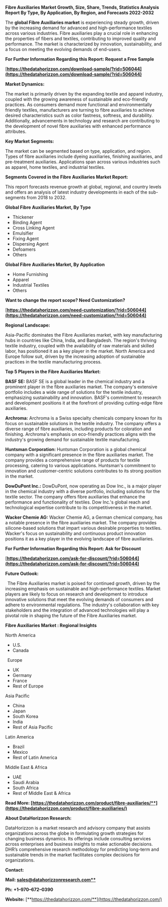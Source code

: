 ﻿**Fibre Auxiliaries  Market Growth, Size, Share, Trends, Statistics Analysis Report By Type, By Application, By Region, and Forecasts 2022-2032**

The **global Fibre Auxiliaries market** is experiencing steady growth, driven by the increasing demand for advanced and high-performance textiles across various industries. Fibre auxiliaries play a crucial role in enhancing the properties of fibers and textiles, contributing to improved quality and performance. The market is characterized by innovation, sustainability, and a focus on meeting the evolving demands of end-users.

**For Further Information Regarding this Report: Request a Free Sample**	

[**https://thedatahorizzon.com/download-sample/?rid=506044](https://thedatahorizzon.com/download-sample/?rid=506044)** 

**Market Dynamics:** 

The market is primarily driven by the expanding textile and apparel industry, coupled with the growing awareness of sustainable and eco-friendly practices. As consumers demand more functional and environmentally friendly textiles, manufacturers are turning to fibre auxiliaries to achieve desired characteristics such as color fastness, softness, and durability. Additionally, advancements in technology and research are contributing to the development of novel fibre auxiliaries with enhanced performance attributes.

**Key Market Segments:** 

The market can be segmented based on type, application, and region. Types of fibre auxiliaries include dyeing auxiliaries, finishing auxiliaries, and pre-treatment auxiliaries. Applications span across various industries such as apparel, home textiles, and industrial textiles.

**Segments Covered in the Fibre Auxiliaries Market Report:**

This report forecasts revenue growth at global, regional, and country levels and offers an analysis of latest industry developments in each of the sub-segments from 2018 to 2032.

**Global Fibre Auxiliaries Market, By Type**

- Thickener
- Binding Agent
- Cross Linking Agent
- Emulsifier
- Fixing Agent
- Dispersing Agent
- Defoamers
- Others

**Global Fibre Auxiliaries Market, By Application**

- Home Furnishing
- Apparel
- Industrial Textiles
- Others

**Want to change the report scope? Need Customization?**

[**https://thedatahorizzon.com/need-customization/?rid=506044](https://thedatahorizzon.com/need-customization/?rid=506044)** 

**Regional Landscape:** 

Asia-Pacific dominates the Fibre Auxiliaries market, with key manufacturing hubs in countries like China, India, and Bangladesh. The region's thriving textile industry, coupled with the availability of raw materials and skilled labor, has positioned it as a key player in the market. North America and Europe follow suit, driven by the increasing adoption of sustainable practices in the textile manufacturing process.

**Top 5 Players in the Fibre Auxiliaries Market:**

**BASF SE:** BASF SE is a global leader in the chemical industry and a prominent player in the fibre auxiliaries market. The company's extensive portfolio includes a wide range of solutions for the textile industry, emphasizing sustainability and innovation. BASF's commitment to research and development positions it at the forefront of providing cutting-edge fibre auxiliaries.

**Archroma:** Archroma is a Swiss specialty chemicals company known for its focus on sustainable solutions in the textile industry. The company offers a diverse range of fibre auxiliaries, including products for coloration and finishing. Archroma's emphasis on eco-friendly practices aligns with the industry's growing demand for sustainable textile manufacturing.

**Huntsman Corporation:** Huntsman Corporation is a global chemical company with a significant presence in the fibre auxiliaries market. The company provides a comprehensive range of products for textile processing, catering to various applications. Huntsman's commitment to innovation and customer-centric solutions contributes to its strong position in the market.

**DowDuPont Inc.:** DowDuPont, now operating as Dow Inc., is a major player in the chemical industry with a diverse portfolio, including solutions for the textile sector. The company offers fibre auxiliaries that enhance the performance and functionality of textiles. Dow Inc.'s global reach and technological expertise contribute to its competitiveness in the market.

**Wacker Chemie AG:** Wacker Chemie AG, a German chemical company, has a notable presence in the fibre auxiliaries market. The company provides silicone-based solutions that impart various desirable properties to textiles. Wacker's focus on sustainability and continuous product innovation positions it as a key player in the evolving landscape of fibre auxiliaries. 

**For Further Information Regarding this Report: Ask for Discount**	

[**https://thedatahorizzon.com/ask-for-discount/?rid=506044](https://thedatahorizzon.com/ask-for-discount/?rid=506044)** 

**Future Outlook:**

` `The Fibre Auxiliaries market is poised for continued growth, driven by the increasing emphasis on sustainable and high-performance textiles. Market players are likely to focus on research and development to introduce innovative solutions that meet the evolving demands of consumers and adhere to environmental regulations. The industry's collaboration with key stakeholders and the integration of advanced technologies will play a pivotal role in shaping the future of the Fibre Auxiliaries market.

**Fibre Auxiliaries Market : Regional Insights**

North America

- U.S.
- Canada

` `Europe

- UK
- Germany
- France
- Rest of Europe

Asia Pacific

- China
- Japan
- South Korea
- India
- Rest of Asia Pacific

Latin America

- Brazil
- Mexico
- Rest of Latin America

Middle East & Africa

- UAE
- Saudi Arabia
- South Africa
- Rest of Middle East & Africa

**Read More: [https://thedatahorizzon.com/product/fibre-auxiliaries/**](https://thedatahorizzon.com/product/fibre-auxiliaries/)** 

**About DataHorizzon Research:**

DataHorizzon is a market research and advisory company that assists organizations across the globe in formulating growth strategies for changing business dynamics. Its offerings include consulting services across enterprises and business insights to make actionable decisions. DHR’s comprehensive research methodology for predicting long-term and sustainable trends in the market facilitates complex decisions for organizations.

**Contact:**

**Mail: [sales@datahorizzonresearch.com**](mailto:sales@datahorizzonresearch.com)**

**Ph:** **+1–970–672–0390**

**Website:** [**https://thedatahorizzon.com/**](https://thedatahorizzon.com/)

